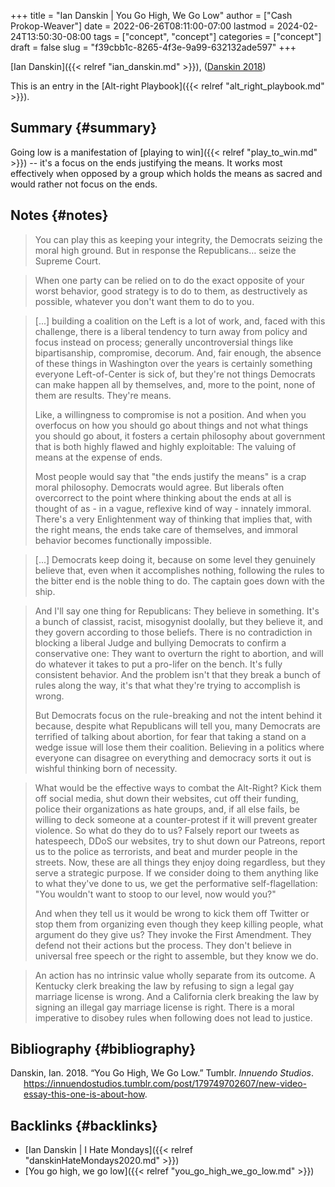 +++
title = "Ian Danskin | You Go High, We Go Low"
author = ["Cash Prokop-Weaver"]
date = 2022-06-26T08:11:00-07:00
lastmod = 2024-02-24T13:50:30-08:00
tags = ["concept", "concept"]
categories = ["concept"]
draft = false
slug = "f39cbb1c-8265-4f3e-9a99-632132ade597"
+++

[Ian Danskin]({{< relref "ian_danskin.md" >}}), (<a href="#citeproc_bib_item_1">Danskin 2018</a>)

This is an entry in the [Alt-right Playbook]({{< relref "alt_right_playbook.md" >}}).


## Summary {#summary}

Going low is a manifestation of [playing to win]({{< relref "play_to_win.md" >}}) -- it's a focus on the ends justifying the means. It works most effectively when opposed by a group which holds the means as sacred and would rather not focus on the ends.


## Notes {#notes}

> You can play this as keeping your integrity, the Democrats seizing the moral high ground. But in response the Republicans… seize the Supreme Court.

<!--quoteend-->

> When one party can be relied on to do the exact opposite of your worst behavior, good strategy is to do to them, as destructively as possible, whatever you don't want them to do to you.

<!--quoteend-->

> [...] building a coalition on the Left is a lot of work, and, faced with this challenge, there is a liberal tendency to turn away from policy and focus instead on process; generally uncontroversial things like bipartisanship, compromise, decorum. And, fair enough, the absence of these things in Washington over the years is certainly something everyone Left-of-Center is sick of, but they're not things Democrats can make happen all by themselves, and, more to the point, none of them are results. They're means.
>
> Like, a willingness to compromise is not a position. And when you overfocus on how you should go about things and not what things you should go about, it fosters a certain philosophy about government that is both highly flawed and highly exploitable: The valuing of means at the expense of ends.
>
> Most people would say that "the ends justify the means" is a crap moral philosophy. Democrats would agree. But liberals often overcorrect to the point where thinking about the ends at all is thought of as - in a vague, reflexive kind of way - innately immoral. There's a very Enlightenment way of thinking that implies that, with the right means, the ends take care of themselves, and immoral behavior becomes functionally impossible.

<!--quoteend-->

> [...] Democrats keep doing it, because on some level they genuinely believe that, even when it accomplishes nothing, following the rules to the bitter end is the noble thing to do. The captain goes down with the ship.

<!--quoteend-->

> And I'll say one thing for Republicans: They believe in something. It's a bunch of classist, racist, misogynist doolally, but they believe it, and they govern according to those beliefs. There is no contradiction in blocking a liberal Judge and bullying Democrats to confirm a conservative one: They want to overturn the right to abortion, and will do whatever it takes to put a pro-lifer on the bench. It's fully consistent behavior. And the problem isn't that they break a bunch of rules along the way, it's that what they're trying to accomplish is wrong.
>
> But Democrats focus on the rule-breaking and not the intent behind it because, despite what Republicans will tell you, many Democrats are terrified of talking about abortion, for fear that taking a stand on a wedge issue will lose them their coalition. Believing in a politics where everyone can disagree on everything and democracy sorts it out is wishful thinking born of necessity.

<!--quoteend-->

> What would be the effective ways to combat the Alt-Right? Kick them off social media, shut down their websites, cut off their funding, police their organizations as hate groups, and, if all else fails, be willing to deck someone at a counter-protest if it will prevent greater violence. So what do they do to us? Falsely report our tweets as hatespeech, DDoS our websites, try to shut down our Patreons, report us to the police as terrorists, and beat and murder people in the streets. Now, these are all things they enjoy doing regardless, but they serve a strategic purpose. If we consider doing to them anything like to what they've done to us, we get the performative self-flagellation: "You wouldn't want to stoop to our level, now would you?"
>
> And when they tell us it would be wrong to kick them off Twitter or stop them from organizing even though they keep killing people, what argument do they give us? They invoke the First Amendment. They defend not their actions but the process. They don't believe in universal free speech or the right to assemble, but they know we do.

<!--quoteend-->

> An action has no intrinsic value wholly separate from its outcome. A Kentucky clerk breaking the law by refusing to sign a legal gay marriage license is wrong. And a California clerk breaking the law by signing an illegal gay marriage license is right. There is a moral imperative to disobey rules when following does not lead to justice.


## Bibliography {#bibliography}

<style>.csl-entry{text-indent: -1.5em; margin-left: 1.5em;}</style><div class="csl-bib-body">
  <div class="csl-entry"><a id="citeproc_bib_item_1"></a>Danskin, Ian. 2018. “You Go High, We Go Low.” Tumblr. <i>Innuendo Studios</i>. <a href="https://innuendostudios.tumblr.com/post/179749702607/new-video-essay-this-one-is-about-how">https://innuendostudios.tumblr.com/post/179749702607/new-video-essay-this-one-is-about-how</a>.</div>
</div>


## Backlinks {#backlinks}

-   [Ian Danskin | I Hate Mondays]({{< relref "danskinHateMondays2020.md" >}})
-   [You go high, we go low]({{< relref "you_go_high_we_go_low.md" >}})
